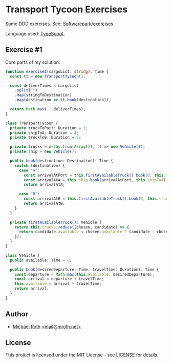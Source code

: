 # Transport Tycoon Exercises

Some DDD exercises. See: [Softwarepark/exercises
](https://github.com/Softwarepark/exercises/blob/master/transport-tycoon.md)


Language used: [TypeScript](https://www.typescriptlang.org/).

## Exercise #1

Core parts of my solution:

```typescript
function exercise1(cargoList: string): Time {
  const tt = new TransportTycoon();

  const deliverTimes = cargoList
    .split("")
    .map(stringToDestination)
    .map(destination => tt.book(destination));

  return Math.max(...deliverTimes);
}

class TransportTycoon {
  private truckToPort: Duration = 1;
  private shipToA: Duration = 4;
  private truckToB: Duration = 5;

  private trucks = Array.from(Array(2), () => new Vehicle());
  private ship = new Vehicle();

  public book(destination: Destination): Time {
    switch (destination) {
      case "A":
        const arrivalAtPort = this.firstAvailableTruck().book(0, this.truckToPort);
        const arrivalAtA = this.ship.book(arrivalAtPort, this.shipToA);
        return arrivalAtA;

      case "B":
        const arrivalAtB = this.firstAvailableTruck().book(0, this.truckToB);
        return arrivalAtB;
    }
  }

  private firstAvailableTruck(): Vehicle {
    return this.trucks.reduce((chosen, candidate) => {
      return candidate.available < chosen.available ? candidate : chosen;
    });
  }
}

class Vehicle {
  public available: Time = 0;

  public book(desiredDeparture: Time, travelTime: Duration): Time {
    const departure = Math.max(this.available, desiredDeparture);
    const arrival = departure + travelTime;
    this.available = arrival + travelTime;
    return arrival;
  }
}
```

## Author

  * [Michael Roth](https://mroth.net/) [<<mail@mroth.net>>](mailto:mail@mroth.net)

## License

This project is licensed under the MIT License - see [LICENSE](LICENSE) for details.

